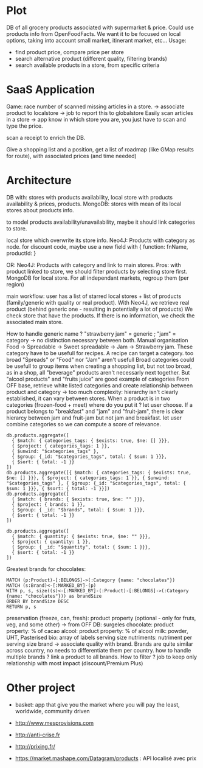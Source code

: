 # Plot
DB of all grocery products associated with supermarket & price.
Could use products info from OpenFoodFacts. We want it to be focused on local options, taking into account small market, itinerant market, etc...
Usage:
- find product price, compare price per store
- search alternative product (different quality, filtering brands)
- search available products in a store, from specific criteria

# SaaS Application
Game: race number of scanned missing articles in a store.
-> associate product to localstore -> job to report this to globalstore
Easily scan articles in a store -> app know in which store you are, you just have to scan and type the price.

scan a receipt to enrich the DB.

Give a shopping list and a position, get a list of roadmap (like GMap results for route), with associated prices (and time needed)

# Architecture
DB with: stores with products availability, local store with products availability & prices, products.
MongoDB: stores with mean of its local stores about products info.

to model products availability/unavailability, maybe it should link categories to store.

local store which overwrite its store info.
Neo4J: Products with category as node.
for discount code, maybe use a new field with { function: fnName, productId: }

OR:
Neo4J: Products with category and link to main stores. Pros: with product linked to store, we should filter products by selecting store first. MongoDB for local store. For all independant markets, regroup them (per region)

main workflow: user has a list of starred local stores + list of products (family/generic with quality or real product).
With Neo4J, we retrieve real product (behind generic one - resulting in potentially a lot of products)
We check store that have the products. If there is no information, we check the associated main store.

How to handle generic name ? "strawberry jam" = generic ; "jam" = category -> no distinction necessary between both. Manual organisation
Food -> Spreadable -> Sweet spreadable -> Jam -> Strawberry jam. These category have to be usefull for recipes. A recipe can target a category. too broad "Spreads" or "Food" nor "Jam" aren't usefull
Broad categories could be usefull to group items when creating a shopping list, but not too broad, as in a shop, all "beverage" products aren't necessarly next together. But "alcool products" and "fruits juice" are good example of categories
From OFF base, retrieve white listed categories and create relationship between product and category -> too much complexity:
hierarchy isn't clearly established, it can vary between stores. When a product is in two categories (frozen-food + meet) where do you put it ? let user choose. If a product belongs to "breakfast" and "jam" and "fruit-jam", there is clear hierarcy between jam and fruit-jam but not jam and breakfast.
let user combine categories so we can compute a score of relevance.
```shell
db.products.aggregate([
  { $match: { categories_tags: { $exists: true, $ne: [] }}},
  { $project: { categories_tags: 1 }},
  { $unwind: "$categories_tags" },
  { $group: {_id: "$categories_tags", total: { $sum: 1 }}},
  { $sort: { total: -1 }}
])
db.products.aggregate([{ $match: { categories_tags: { $exists: true, $ne: [] }}}, { $project: { categories_tags: 1 }}, { $unwind: "$categories_tags" }, { $group: {_id: "$categories_tags", total: { $sum: 1 }}}, { $sort: { total: -1 }}])
db.products.aggregate([
  { $match: { brands: { $exists: true, $ne: "" }}},
  { $project: { brands: 1 }},
  { $group: { _id: "$brands", total: { $sum: 1 }}},
  { $sort: { total: -1 }}
])

db.products.aggregate([
  { $match: { quantity: { $exists: true, $ne: "" }}},
  { $project: { quantity: 1 }},
  { $group: { _id: "$quantity", total: { $sum: 1 }}},
  { $sort: { total: -1 }}
])
```

Greatest brands for chocolates:
```cypher
MATCH (p:Product)-[:BELONGS]->(:Category {name: "chocolates"})
MATCH (s:Brand)<-[:MARKED_BY]-(p)
WITH p, s, size((s)<-[:MARKED_BY]-(:Product)-[:BELONGS]->(:Category {name: "chocolates"})) as brandSize
ORDER BY brandSize DESC
RETURN p, s
```


preservation (freeze, can, fresh): product property (optional - only for fruts, veg, and some other) -> from OFF DB: surgeles
chocolate: product property: % of cacao
alcool: product property: % of alcool
milk: powder, UHT, Pasterised
bio: array of labels
serving size
nutriments: nutriment per serving size
brand -> associate quality with brand. Brands are quite similar across country, no needs to differentiate them per country.
  how to handle multiple brands ? link a product to all brands. How to filter ?
  job to keep only relationship with most impact (discount/Premium Plus)

# Other project
- basket: app that give you the market where you will pay the least, worldwide, community driven
- http://www.mesprovisions.com
- http://anti-crise.fr
- http://prixing.fr/

- https://market.mashape.com/Datagram/products : API localisé avec prix